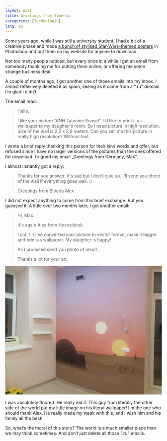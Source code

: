 ```yaml
---
layout: post
title: Greetings from Siberia 
categories: [Technologie]
lang: en
--- 
```


Some years ago, while I was still a university student, I had a bit of a creative phase and made [a bunch of stylised Star-Wars-themed posters](/poster/ "Star Wars posters") in Photoshop and put them on my website for anyone to download.

Not too many people noticed, but every once in a while I get an email from somebody thanking me for putting them online, or offering me some strange business deal.

A couple of months ago, I got another one of those emails into my inbox. I almost reflexively deleted it as spam, seeing as it came from a ".ru" domain. I’m glad I didn’t.

The email read:

> Hello,
> 
> I  like your picture “ANH Tatooine Sunset”. I’d like to print it as wallpaper to my daughter’s room. So I need picture in high resolution. Size of the wall is 2,2 x 2,8 meters. Can you sell me this picture in really high resolution? Without text.

I wrote a brief reply thanking this person for their kind words and offer, but refused since I have no larger versions of the pictures than the ones offered for download. I signed my email „Greetings from Germany, Max“.

I almost instantly got a reply:

> Thanks for you answer. It's sad but I don't give up. I'll send you photo of the wall if everything goes well. :)
> 
> Greetings from Siberia
> Alex

I did not expect anything to come from this brief exchange. But you guessed it: A little over two months later, I got another email:

> Hi, Max.
> 
> It's again Alex from Novosibirsk.
> 
> I did it :)
> I've converted your picture to vector format, make it bigger and print as wallpaper. My daughter is happy!
> 
> As I promised send you photo of result.
> 
> Thanks a lot for your art.

![A room in Novosibirsk, Siberia, with my image as a literal wallpaper!](/images/star-wars-wallpaper.jpg)

I was absolutely floored. He really did it. This guy from literally the other side of the world put my little image on his literal wallpaper! I’m the one who should thank Alex. He really made my week with this, and I wish him and his family all the best!

So, what’s the moral of this story? The world is a much smaller place than we may think sometimes. And don’t just delete all those ".ru" emails.